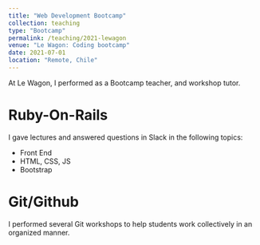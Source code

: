 ```yaml
---
title: "Web Development Bootcamp"
collection: teaching
type: "Bootcamp"
permalink: /teaching/2021-lewagon
venue: "Le Wagon: Coding bootcamp"
date: 2021-07-01
location: "Remote, Chile"
---
```



At Le Wagon, I performed as a Bootcamp teacher, and workshop tutor.


Ruby-On-Rails
======
I gave lectures and answered questions in Slack in the following topics:
- Front End
- HTML, CSS, JS
- Bootstrap  

Git/Github
======
I performed several Git workshops to help students work collectively in an organized manner.

